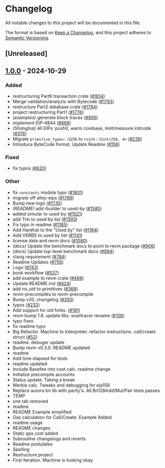 # Changelog

All notable changes to this project will be documented in this file.

The format is based on [Keep a Changelog](https://keepachangelog.com/en/1.0.0/),
and this project adheres to [Semantic Versioning](https://semver.org/spec/v2.0.0.html).

## [Unreleased]

## [1.0.0](https://github.com/CeciliaZ030/revm/releases/tag/revm-specification-v1.0.0) - 2024-10-29

### Added

- restructuring Part6 transaction crate ([#1814](https://github.com/CeciliaZ030/revm/pull/1814))
- Merge validation/analyzis with Bytecode ([#1793](https://github.com/CeciliaZ030/revm/pull/1793))
- restructure Part2 database crate ([#1784](https://github.com/CeciliaZ030/revm/pull/1784))
- project restructuring Part1 ([#1776](https://github.com/CeciliaZ030/revm/pull/1776))
- *(examples)* generate block traces ([#895](https://github.com/CeciliaZ030/revm/pull/895))
- implement EIP-4844 ([#668](https://github.com/CeciliaZ030/revm/pull/668))
- *(Shanghai)* All EIPs: push0, warm coinbase, limit/measure initcode ([#376](https://github.com/CeciliaZ030/revm/pull/376))
- Migrate `primitive_types::U256` to `ruint::Uint<256, 4>` ([#239](https://github.com/CeciliaZ030/revm/pull/239))
- Introduce ByteCode format, Update Readme ([#156](https://github.com/CeciliaZ030/revm/pull/156))

### Fixed

- fix typos ([#620](https://github.com/CeciliaZ030/revm/pull/620))

### Other

- fix `constants` module typo ([#1801](https://github.com/CeciliaZ030/revm/pull/1801))
- migrate off alloy-eips ([#1789](https://github.com/CeciliaZ030/revm/pull/1789))
- Bump new logo ([#1735](https://github.com/CeciliaZ030/revm/pull/1735))
- *(README)* add rbuilder to used-by ([#1585](https://github.com/CeciliaZ030/revm/pull/1585))
- added simular to used-by ([#1521](https://github.com/CeciliaZ030/revm/pull/1521))
- add Trin to used by list ([#1393](https://github.com/CeciliaZ030/revm/pull/1393))
- Fix typo in readme ([#1185](https://github.com/CeciliaZ030/revm/pull/1185))
- Add Hardhat to the "Used by" list ([#1164](https://github.com/CeciliaZ030/revm/pull/1164))
- Add VERBS to used by list ([#1141](https://github.com/CeciliaZ030/revm/pull/1141))
- license date and revm docs ([#1080](https://github.com/CeciliaZ030/revm/pull/1080))
- *(docs)* Update the benchmark docs to point to revm package ([#906](https://github.com/CeciliaZ030/revm/pull/906))
- *(docs)* Update top-level benchmark docs ([#894](https://github.com/CeciliaZ030/revm/pull/894))
- clang requirement ([#784](https://github.com/CeciliaZ030/revm/pull/784))
- Readme Updates ([#756](https://github.com/CeciliaZ030/revm/pull/756))
- Logo ([#743](https://github.com/CeciliaZ030/revm/pull/743))
- book workflow ([#537](https://github.com/CeciliaZ030/revm/pull/537))
- add example to revm crate ([#468](https://github.com/CeciliaZ030/revm/pull/468))
- Update README.md ([#424](https://github.com/CeciliaZ030/revm/pull/424))
- add no_std to primitives ([#366](https://github.com/CeciliaZ030/revm/pull/366))
- revm-precompiles to revm-precompile
- Bump v20, changelog ([#350](https://github.com/CeciliaZ030/revm/pull/350))
- typos ([#232](https://github.com/CeciliaZ030/revm/pull/232))
- Add support for old forks. ([#191](https://github.com/CeciliaZ030/revm/pull/191))
- revm bump 1.8. update libs. snailtracer rename ([#159](https://github.com/CeciliaZ030/revm/pull/159))
- typo fixes
- fix readme typo
- Big Refactor. Machine to Interpreter. refactor instructions. call/create struct ([#52](https://github.com/CeciliaZ030/revm/pull/52))
- readme. debuger update
- Bump revm v0.3.0. README updated
- readme
- Add time elapsed for tests
- readme updated
- Include Basefee into cost calc. readme change
- Initialize precompile accounts
- Status update. Taking a break
- Merkle calc. Tweaks and debugging for eip158
- Replace aurora bn lib with parity's. All Bn128Add/Mul/Pair tests passes
- TEMP
- one tab removed
- readme
- README Example simplified
- Gas calculation for Call/Create. Example Added
- readme usage
- README changes
- Static gas cost added
- Subroutine changelogs and reverts
- Readme postulates
- Spelling
- Restructure project
- First iteration. Machine is looking okay
